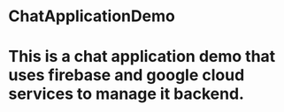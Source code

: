 # ChatApplicationDemo
# This is a chat application demo that uses firebase and google cloud services to manage it backend.

